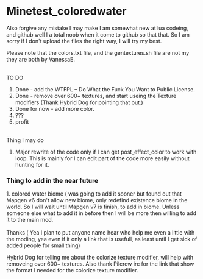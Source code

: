 # Minetest_coloredwater <br>

Also forgive any mistake I may make I am somewhat new at lua codeing, and github well I a total noob when it come to github so that that. So I am sorry if I don't upload the files the right way, I will try my best. <br>

Please note that the colors.txt file, and the gentextures.sh file are not my they are both by VanessaE.<br> <br>



TO DO <br>
1. Done - add the WTFPL – Do What the Fuck You Want to Public License. <br>
2. Done - remove over 600+ textures, and start useing the Texture modifiers (Thank Hybrid Dog for pointing that out.) <br>
3. Done for now - add more color. <br>
4. ??? <br>
5. profit <br> <br> 

Thing I may do
1. Major rewrite of the code only if I can get post_effect_color to work with loop. This is mainly for I can edit part of the code more easily without hunting for it.


<h3>Thing to add in the near future</h3>
1. colored water biome ( was going to add it sooner but found out that Mapgen v6 don't allow new biome, only redefind existence biome in the world. So I will wait until Mapgen v7 is finish, to add in biome. Unless someone else what to add it in before then I will be more then willing to add it to the main mod.


<br>
<br>
Thanks ( Yea I plan to put anyone name hear who help me even a little with the moding, yea even if it only a link that is usefull, as least until I get sick of added people for small thing)<br>

Hybrid Dog for telling me about the colorize texture modifier, will help with removeing over 600+ textures. Also thank Pilcrow irc for the link that show the format I needed for the colorize texture modifier.

